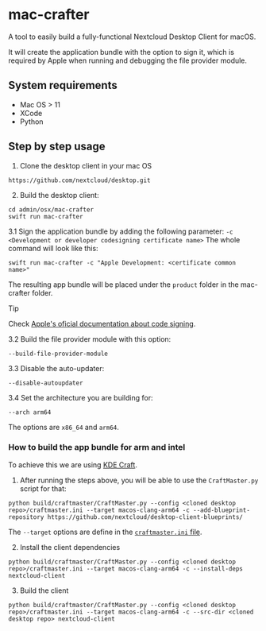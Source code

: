 # mac-crafter

A tool to easily build a fully-functional Nextcloud Desktop Client for macOS.

It will create the application bundle with the option to sign it, which is required by Apple when running and debugging the file provider module.

## System requirements

- Mac OS > 11
- XCode
- Python

## Step by step usage

1. Clone the desktop client in your mac OS
```
https://github.com/nextcloud/desktop.git
```

2. Build the desktop client:
```
cd admin/osx/mac-crafter
swift run mac-crafter
```

3.1 Sign the application bundle by adding the following parameter:
`-c <Development or developer codesigning certificate name>`
The whole command will look like this:
```
swift run mac-crafter -c "Apple Development: <certificate common name>"
```

The resulting app bundle will be placed under the `product` folder in the mac-crafter folder.

> [!TIP] 
> Check [Apple's oficial documentation about code signing](https://developer.apple.com/documentation/xcode/using-the-latest-code-signature-format).

3.2 Build the file provider module with this option:
```
--build-file-provider-module
```

3.3 Disable the auto-updater:
```
--disable-autoupdater
```

3.4 Set the architecture you are building for:

```
--arch arm64
```

The options are `x86_64` and `arm64`.

### How to build the app bundle for arm and intel

To achieve this we are using [KDE Craft](https://community.kde.org/Craft).

1. After running the steps above, you will be able to use the `CraftMaster.py` script for that:

```
python build/craftmaster/CraftMaster.py --config <cloned desktop repo>/craftmaster.ini --target macos-clang-arm64 -c --add-blueprint-repository https://github.com/nextcloud/desktop-client-blueprints/
```

The `--target` options are define in the [`craftmaster.ini` file](https://github.com/nextcloud/desktop/blob/c771c4166c806d686d9b4f8b11e33d8d95631398/craftmaster.ini).

2. Install the client dependencies
```
python build/craftmaster/CraftMaster.py --config <cloned desktop repo>/craftmaster.ini --target macos-clang-arm64 -c --install-deps nextcloud-client
```

3. Build the client

```
python build/craftmaster/CraftMaster.py --config <cloned desktop repo>/craftmaster.ini --target macos-clang-arm64 -c --src-dir <cloned desktop repo> nextcloud-client
```
